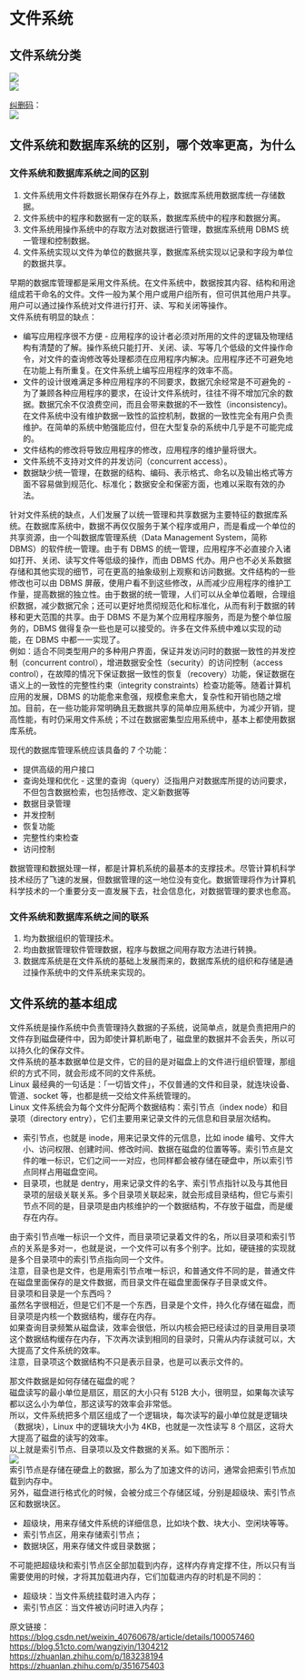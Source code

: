 # 文件系统
## 文件系统分类
![](./不同的文件系统.png)  
![](./不同的文件系统2.png)  

[纠删码](https://en.wikipedia.org/wiki/Erasure_code)：  
![](./erasure-coding.png)  

## 文件系统和数据库系统的区别，哪个效率更高，为什么
### 文件系统和数据库系统之间的区别
1. 文件系统用文件将数据长期保存在外存上，数据库系统用数据库统一存储数据。
2. 文件系统中的程序和数据有一定的联系，数据库系统中的程序和数据分离。
3. 文件系统用操作系统中的存取方法对数据进行管理，数据库系统用 DBMS 统一管理和控制数据。
4. 文件系统实现以文件为单位的数据共享，数据库系统实现以记录和字段为单位的数据共享。
  
早期的数据库管理都是采用文件系统。在文件系统中，数据按其内容、结构和用途组成若干命名的文件。文件一般为某个用户或用户组所有，但可供其他用户共享。用户可以通过操作系统对文件进行打开、读、写和关闭等操作。  
文件系统有明显的缺点：  
* 编写应用程序很不方便 - 应用程序的设计者必须对所用的文件的逻辑及物理结构有清楚的了解。操作系统只能打开、关闭、读、写等几个低级的文件操作命令，对文件的查询修改等处理都须在应用程序内解决。应用程序还不可避免地在功能上有所重复。在文件系统上编写应用程序的效率不高。
* 文件的设计很难满足多种应用程序的不同要求，数据冗余经常是不可避免的 - 为了兼顾各种应用程序的要求，在设计文件系统时，往往不得不增加冗余的数据。数据冗余不仅浪费空间，而且会带来数据的不一致性（inconsistency)。在文件系统中没有维护数据一致性的监控机制，数据的一致性完全有用户负责维护。在简单的系统中勉强能应付，但在大型复杂的系统中几乎是不可能完成的。
* 文件结构的修改将导致应用程序的修改，应用程序的维护量将很大。
* 文件系统不支持对文件的并发访问（concurrent access）。
* 数据缺少统一管理，在数据的结构、编码、表示格式、命名以及输出格式等方面不容易做到规范化、标准化；数据安全和保密方面，也难以采取有效的办法。

针对文件系统的缺点，人们发展了以统一管理和共享数据为主要特征的数据库系统。在数据库系统中，数据不再仅仅服务于某个程序或用户，而是看成一个单位的共享资源，由一个叫数据库管理系统（Data Management System，简称 DBMS）的软件统一管理。由于有 DBMS 的统一管理，应用程序不必直接介入诸如打开、关闭、读写文件等低级的操作，而由 DBMS 代办。用户也不必关系数据存储和其他实现的细节，可在更高的抽象级别上观察和访问数据。文件结构的一些修改也可以由 DBMS 屏蔽，使用户看不到这些修改，从而减少应用程序的维护工作量，提高数据的独立性。由于数据的统一管理，人们可以从全单位着眼，合理组织数据，减少数据冗余；还可以更好地贯彻规范化和标准化，从而有利于数据的转移和更大范围的共享。由于 DBMS 不是为某个应用程序服务，而是为整个单位服务的，DBMS 做得复杂一些也是可以接受的。许多在文件系统中难以实现的动能，在 DBMS 中都一一实现了。  
例如：适合不同类型用户的多种用户界面，保证并发访问时的数据一致性的并发控制（concurrent control），增进数据安全性（security）的访问控制（access control），在故障的情况下保证数据一致性的恢复（recovery）功能，保证数据在语义上的一致性的完整性约束（integrity constraints）检查功能等。随着计算机应用的发展，DBMS 的功能愈来愈强，规模愈来愈大，复杂性和开销也随之增加。目前，在一些功能非常明确且无数据共享的简单应用系统中，为减少开销，提高性能，有时仍采用文件系统；不过在数据密集型应用系统中，基本上都使用数据库系统。  

现代的数据库管理系统应该具备的 7 个功能：  
* 提供高级的用户接口
* 查询处理和优化 - 这里的查询（query）泛指用户对数据库所提的访问要求，不但包含数据检索，也包括修改、定义新数据等
* 数据目录管理
* 并发控制
* 恢复功能
* 完整性约束检查
* 访问控制

数据管理和数据处理一样，都是计算机系统的最基本的支撑技术。尽管计算机科学技术经历了飞速的发展，但数据管理的这一地位没有变化。数据管理将作为计算机科学技术的一个重要分支一直发展下去，社会信息化，对数据管理的要求也愈高。  
  
### 文件系统和数据库系统之间的联系
1. 均为数据组织的管理技术。
2. 均由数据管理软件管理数据，程序与数据之间用存取方法进行转换。
3. 数据库系统是在文件系统的基础上发展而来的，数据库系统的组织和存储是通过操作系统中的文件系统来实现的。
  
## 文件系统的基本组成
文件系统是操作系统中负责管理持久数据的子系统，说简单点，就是负责把用户的文件存到磁盘硬件中，因为即使计算机断电了，磁盘里的数据并不会丢失，所以可以持久化的保存文件。  
文件系统的基本数据单位是文件，它的目的是对磁盘上的文件进行组织管理，那组织的方式不同，就会形成不同的文件系统。  
Linux 最经典的一句话是：「一切皆文件」，不仅普通的文件和目录，就连块设备、管道、socket 等，也都是统一交给文件系统管理的。  
Linux 文件系统会为每个文件分配两个数据结构：索引节点（index node）和目录项（directory entry），它们主要用来记录文件的元信息和目录层次结构。  
* 索引节点，也就是 inode，用来记录文件的元信息，比如 inode 编号、文件大小、访问权限、创建时间、修改时间、数据在磁盘的位置等等。索引节点是文件的唯一标识，它们之间一一对应，也同样都会被存储在硬盘中，所以索引节点同样占用磁盘空间。
* 目录项，也就是 dentry，用来记录文件的名字、索引节点指针以及与其他目录项的层级关联关系。多个目录项关联起来，就会形成目录结构，但它与索引节点不同的是，目录项是由内核维护的一个数据结构，不存放于磁盘，而是缓存在内存。

由于索引节点唯一标识一个文件，而目录项记录着文件的名，所以目录项和索引节点的关系是多对一，也就是说，一个文件可以有多个别字。比如，硬链接的实现就是多个目录项中的索引节点指向同一个文件。  
注意，目录也是文件，也是用索引节点唯一标识，和普通文件不同的是，普通文件在磁盘里面保存的是文件数据，而目录文件在磁盘里面保存子目录或文件。  
目录项和目录是一个东西吗？  
虽然名字很相近，但是它们不是一个东西，目录是个文件，持久化存储在磁盘，而目录项是内核一个数据结构，缓存在内存。  
如果查询目录频繁从磁盘读，效率会很低，所以内核会把已经读过的目录用目录项这个数据结构缓存在内存，下次再次读到相同的目录时，只需从内存读就可以，大大提高了文件系统的效率。  
注意，目录项这个数据结构不只是表示目录，也是可以表示文件的。  

那文件数据是如何存储在磁盘的呢？  
磁盘读写的最小单位是扇区，扇区的大小只有 512B 大小，很明显，如果每次读写都以这么小为单位，那这读写的效率会非常低。  
所以，文件系统把多个扇区组成了一个逻辑块，每次读写的最小单位就是逻辑块（数据块），Linux 中的逻辑块大小为 4KB，也就是一次性读写 8 个扇区，这将大大提高了磁盘的读写的效率。  
以上就是索引节点、目录项以及文件数据的关系。如下图所示：  
![](./索引节点和目录项以及文件数据的关系.jpeg)  
索引节点是存储在硬盘上的数据，那么为了加速文件的访问，通常会把索引节点加载到内存中。  
另外，磁盘进行格式化的时候，会被分成三个存储区域，分别是超级块、索引节点区和数据块区。 
* 超级块，用来存储文件系统的详细信息，比如块个数、块大小、空闲块等等。 
* 索引节点区，用来存储索引节点； 
* 数据块区，用来存储文件或目录数据；

不可能把超级块和索引节点区全部加载到内存，这样内存肯定撑不住，所以只有当需要使用的时候，才将其加载进内存，它们加载进内存的时机是不同的：  
* 超级块：当文件系统挂载时进入内存；
* 索引节点区：当文件被访问时进入内存；

  
原文链接：
https://blog.csdn.net/weixin_40760678/article/details/100057460  
https://blog.51cto.com/wangziyin/1304212  
https://zhuanlan.zhihu.com/p/183238194  
https://zhuanlan.zhihu.com/p/351675403  
